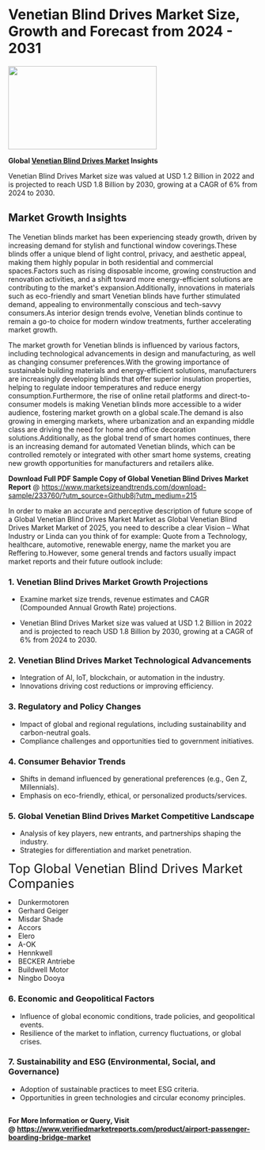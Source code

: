<H1>Venetian Blind Drives Market Size, Growth and Forecast from 2024 - 2031</H1><img class="aligncenter size-medium wp-image-584254" src="https://thirdeyenews.in/wp-content/uploads/2024/09/Global-Market-Research-300x168.jpeg" alt="" width="300" height="168" /><p><strong>Global&nbsp;<a href="https://www.marketsizeandtrends.com/download-sample/233760/?utm_source=Github8j?utm_medium=215">Venetian Blind Drives Market</a> Insights</strong></p><p>Venetian Blind Drives Market size was valued at USD 1.2 Billion in 2022 and is projected to reach USD 1.8 Billion by 2030, growing at a CAGR of 6% from 2024 to 2030.</p><p><h2>Market Growth Insights</h2> <p>The Venetian blinds market has been experiencing steady growth, driven by increasing demand for stylish and functional window coverings.These blinds offer a unique blend of light control, privacy, and aesthetic appeal, making them highly popular in both residential and commercial spaces.Factors such as rising disposable income, growing construction and renovation activities, and a shift toward more energy-efficient solutions are contributing to the market's expansion.Additionally, innovations in materials such as eco-friendly and smart Venetian blinds have further stimulated demand, appealing to environmentally conscious and tech-savvy consumers.As interior design trends evolve, Venetian blinds continue to remain a go-to choice for modern window treatments, further accelerating market growth.</p> <p>The market growth for Venetian blinds is influenced by various factors, including technological advancements in design and manufacturing, as well as changing consumer preferences.With the growing importance of sustainable building materials and energy-efficient solutions, manufacturers are increasingly developing blinds that offer superior insulation properties, helping to regulate indoor temperatures and reduce energy consumption.Furthermore, the rise of online retail platforms and direct-to-consumer models is making Venetian blinds more accessible to a wider audience, fostering market growth on a global scale.The demand is also growing in emerging markets, where urbanization and an expanding middle class are driving the need for home and office decoration solutions.Additionally, as the global trend of smart homes continues, there is an increasing demand for automated Venetian blinds, which can be controlled remotely or integrated with other smart home systems, creating new growth opportunities for manufacturers and retailers alike.</p> <p><span class=""><strong>Download Full PDF Sample Copy of Global Venetian Blind Drives Market Report</strong> @ <a href="https://www.marketsizeandtrends.com/download-sample/233760/?utm_source=Github8j?utm_medium=215" target="_blank">https://www.marketsizeandtrends.com/download-sample/233760/?utm_source=Github8j?utm_medium=215</a></span></p><p>In order to make an accurate and perceptive description of future scope of a Global&nbsp;Venetian Blind Drives Market Market as Global&nbsp;Venetian Blind Drives Market Market of 2025, you need to describe a clear Vision &ndash; What Industry or Linda can you think of for example: Quote from a Technology, healthcare, automotive, renewable energy, name the market you are Reffering to.However, some general trends and factors usually impact market reports and their future outlook include:</p><h3>1.&nbsp;<strong>Venetian Blind Drives Market Growth Projections</strong></h3><ul><li>Examine market size trends, revenue estimates and CAGR (Compounded Annual Growth Rate) projections.</li><li><p>Venetian Blind Drives Market size was valued at USD 1.2 Billion in 2022 and is projected to reach USD 1.8 Billion by 2030, growing at a CAGR of 6% from 2024 to 2030.</p></li></ul><h3>2.&nbsp;<strong>Venetian Blind Drives Market Technological Advancements</strong></h3><ul><li>Integration of AI, IoT, blockchain, or automation in the industry.</li><li>Innovations driving cost reductions or improving efficiency.</li></ul><h3>3.&nbsp;<strong>Regulatory and Policy Changes</strong></h3><ul><li>Impact of global and regional regulations, including sustainability and carbon-neutral goals.</li><li>Compliance challenges and opportunities tied to government initiatives.</li></ul><h3>4.&nbsp;<strong>Consumer Behavior Trends</strong></h3><ul><li>Shifts in demand influenced by generational preferences (e.g., Gen Z, Millennials).</li><li>Emphasis on eco-friendly, ethical, or personalized products/services.</li></ul><h3>5.&nbsp;<strong>Global Venetian Blind Drives Market Competitive Landscape</strong></h3><ul><li>Analysis of key players, new entrants, and partnerships shaping the industry.</li><li>Strategies for differentiation and market penetration.</li></ul><p data-pm-slice="1 1 []"><span style="color: inherit; font-family: inherit; font-size: 25px;">Top Global Venetian Blind Drives Market Companies</span></p><div class="" data-test-id=""><p><li>Dunkermotoren</li><li> Gerhard Geiger</li><li> Misdar Shade</li><li> Accors</li><li> Elero</li><li> A-OK</li><li> Hennkwell</li><li> BECKER Antriebe</li><li> Buildwell Motor</li><li> Ningbo Dooya</li></p></div><h3>6.&nbsp;<strong>Economic and Geopolitical Factors</strong></h3><ul><li>Influence of global economic conditions, trade policies, and geopolitical events.</li><li>Resilience of the market to inflation, currency fluctuations, or global crises.</li></ul><h3>7.&nbsp;<strong>Sustainability and ESG (Environmental, Social, and Governance)</strong></h3><ul><li>Adoption of sustainable practices to meet ESG criteria.</li><li>Opportunities in green technologies and circular economy principles.</li></ul><h2><strong style="font-size: 14px;">For More Information or Query, Visit @&nbsp;</strong><a style="background-color: #ffffff; font-size: 14px;" href="https://www.marketsizeandtrends.com/report/venetian-blind-drives-market/" target="_blank">https://www.verifiedmarketreports.com/product/airport-passenger-boarding-bridge-market</a></h2>